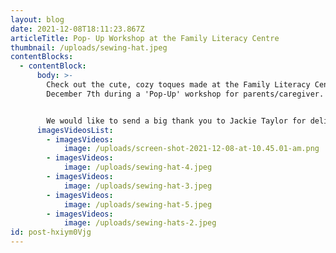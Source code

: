 ```yaml
---
layout: blog
date: 2021-12-08T18:11:23.867Z
articleTitle: Pop- Up Workshop at the Family Literacy Centre
thumbnail: /uploads/sewing-hat.jpeg
contentBlocks:
  - contentBlock:
      body: >-
        Check out the cute, cozy toques made at the Family Literacy Centre on
        December 7th during a 'Pop-Up' workshop for parents/caregiver. 


        We would like to send a big thank you to Jackie Taylor for delivering such a great workshop!
      imagesVideosList:
        - imagesVideos:
            image: /uploads/screen-shot-2021-12-08-at-10.45.01-am.png
        - imagesVideos:
            image: /uploads/sewing-hat-4.jpeg
        - imagesVideos:
            image: /uploads/sewing-hat-3.jpeg
        - imagesVideos:
            image: /uploads/sewing-hat-5.jpeg
        - imagesVideos:
            image: /uploads/sewing-hats-2.jpeg
id: post-hxiym0Vjg
---
```

